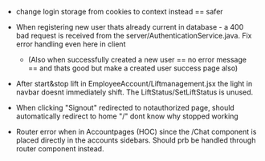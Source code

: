 * change login storage from cookies to context instead == safer



* When registering new user thats already current in database - a 400 bad request is received from the server/AuthenticationService.java. Fix error handling even here in client

    - (Also when successfully created a new user == no error message == and thats good but make a created user success page also)



* After start&stop lift in EmployeeAccount/Liftmanagement.jsx the light in navbar doesnt immediately shift. The LiftStatus/SetLiftStatus is unused.



* When clicking "Signout" redirected to notauthorized page, should automatically redirect to home "/" dont know why stopped working



* Router error when in Accountpages (HOC) since the /Chat component is placed directly in the accounts sidebars. Should prb be handled through router component instead.